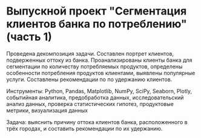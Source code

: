 # Выпускной проект "Сегментация клиентов банка по потреблению" (часть 1)

Проведена декомпозиция задачи. Составлен портрет клиентов, подверженных оттоку из банка. Проанализированы клиенты банка для сегментации по количеству потребляемых продуктов, определены особенности потребления продуктов клиентами, выявлены популярные услуги. Составлены рекомендации по по удержанию клиентов.

Инструменты: Python, Pandas, Matplotlib, NumPy, SciPy, Seaborn, Plotly, событийная аналитика, предобработка данных, исследовательский анализ данных, проверка статистических гипотез, продуктовые метрики, визуализация данных

Задача: выяснить причину оттока клиентов банка, расположенного в трёх городах, и составить рекомендации по их удержанию.
